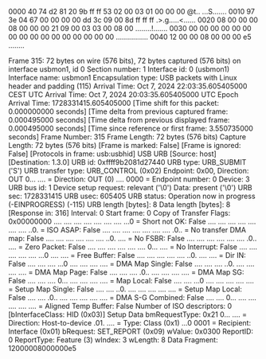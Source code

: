 0000   40 74 d2 81 20 9b ff ff 53 02 00 03 01 00 00 00   @t.. ...S.......
0010   97 3e 04 67 00 00 00 00 dd 3c 09 00 8d ff ff ff   .>.g.....<......
0020   08 00 00 00 08 00 00 00 21 09 00 03 03 00 08 00   ........!.......
0030   00 00 00 00 00 00 00 00 00 00 00 00 00 00 00 00   ................
0040   12 00 00 08 00 00 00 e5                           ........


Frame 315: 72 bytes on wire (576 bits), 72 bytes captured (576 bits) on interface usbmon1, id 0
    Section number: 1
    Interface id: 0 (usbmon1)
        Interface name: usbmon1
    Encapsulation type: USB packets with Linux header and padding (115)
    Arrival Time: Oct  7, 2024 22:03:35.605405000 CEST
    UTC Arrival Time: Oct  7, 2024 20:03:35.605405000 UTC
    Epoch Arrival Time: 1728331415.605405000
    [Time shift for this packet: 0.000000000 seconds]
    [Time delta from previous captured frame: 0.000495000 seconds]
    [Time delta from previous displayed frame: 0.000495000 seconds]
    [Time since reference or first frame: 3.550735000 seconds]
    Frame Number: 315
    Frame Length: 72 bytes (576 bits)
    Capture Length: 72 bytes (576 bits)
    [Frame is marked: False]
    [Frame is ignored: False]
    [Protocols in frame: usb:usbhid]
USB URB
    [Source: host]
    [Destination: 1.3.0]
    URB id: 0xffff9b2081d27440
    URB type: URB_SUBMIT ('S')
    URB transfer type: URB_CONTROL (0x02)
    Endpoint: 0x00, Direction: OUT
        0... .... = Direction: OUT (0)
        .... 0000 = Endpoint number: 0
    Device: 3
    URB bus id: 1
    Device setup request: relevant ('\0')
    Data: present ('\0')
    URB sec: 1728331415
    URB usec: 605405
    URB status: Operation now in progress (-EINPROGRESS) (-115)
    URB length [bytes]: 8
    Data length [bytes]: 8
    [Response in: 316]
    Interval: 0
    Start frame: 0
    Copy of Transfer Flags: 0x00000000
        .... .... .... .... .... .... .... ...0 = Short not OK: False
        .... .... .... .... .... .... .... ..0. = ISO ASAP: False
        .... .... .... .... .... .... .... .0.. = No transfer DMA map: False
        .... .... .... .... .... .... ..0. .... = No FSBR: False
        .... .... .... .... .... .... .0.. .... = Zero Packet: False
        .... .... .... .... .... .... 0... .... = No Interrupt: False
        .... .... .... .... .... ...0 .... .... = Free Buffer: False
        .... .... .... .... .... ..0. .... .... = Dir IN: False
        .... .... .... ...0 .... .... .... .... = DMA Map Single: False
        .... .... .... ..0. .... .... .... .... = DMA Map Page: False
        .... .... .... .0.. .... .... .... .... = DMA Map SG: False
        .... .... .... 0... .... .... .... .... = Map Local: False
        .... .... ...0 .... .... .... .... .... = Setup Map Single: False
        .... .... ..0. .... .... .... .... .... = Setup Map Local: False
        .... .... .0.. .... .... .... .... .... = DMA S-G Combined: False
        .... .... 0... .... .... .... .... .... = Aligned Temp Buffer: False
    Number of ISO descriptors: 0
    [bInterfaceClass: HID (0x03)]
Setup Data
    bmRequestType: 0x21
        0... .... = Direction: Host-to-device
        .01. .... = Type: Class (0x1)
        ...0 0001 = Recipient: Interface (0x01)
    bRequest: SET_REPORT (0x09)
    wValue: 0x0300
        ReportID: 0
        ReportType: Feature (3)
    wIndex: 3
    wLength: 8
    Data Fragment: 12000008000000e5
